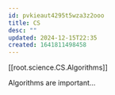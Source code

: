 ```yaml
---
id: pvkieaut4295t5wza3z2ooo
title: CS
desc: ""
updated: 2024-12-15T22:35
created: 1641811498458
---
```


[[root.science.CS.Algorithms]]

Algorithms are important...


